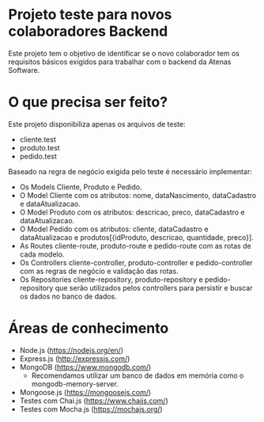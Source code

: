 # Projeto teste para novos colaboradores Backend

Este projeto tem o objetivo de identificar se o novo colaborador tem os requisitos básicos exigidos para trabalhar com o backend da Atenas Software.

# O que precisa ser feito?

Este projeto disponibiliza apenas os arquivos de teste:
- cliente.test
- produto.test
- pedido.test

Baseado na regra de negócio exigida pelo teste é necessário implementar:
- Os Models Cliente, Produto e Pedido.
- O Model Cliente com os atributos: nome, dataNascimento, dataCadastro e dataAtualizacao.
- O Model Produto com os atributos: descricao, preco, dataCadastro e dataAtualizacao.
- O Model Pedido com os atributos: cliente, dataCadastro e dataAtualizacao e produtos[{idProduto, descricao, quantidade, preco}].
- As Routes cliente-route, produto-route e pedido-route com as rotas de cada modelo.
- Os Controllers cliente-controller, produto-controller e pedido-controller com as regras de negócio e validação das rotas.
- Os Repositories cliente-repository, produto-repository e pedido-repository que serão utilizados pelos controllers para persistir e buscar os dados no banco de dados.

# Áreas de conhecimento

- Node.js (https://nodejs.org/en/)
- Express.js (http://expressjs.com/)
- MongoDB (https://www.mongodb.com/)
  * Recomendamos utilizar um banco de dados em memória como o mongodb-memory-server.
- Mongoose.js (https://mongoosejs.com/)
- Testes com Chai.js (https://www.chaijs.com/)
- Testes com Mocha.js (https://mochajs.org/)
